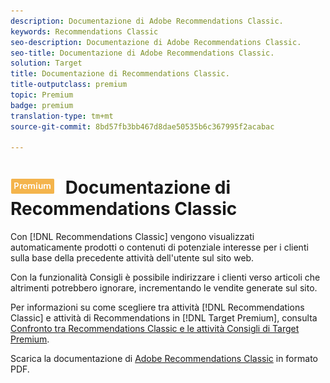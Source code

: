 ```yaml
---
description: Documentazione di Adobe Recommendations Classic.
keywords: Recommendations Classic
seo-description: Documentazione di Adobe Recommendations Classic.
seo-title: Documentazione di Adobe Recommendations Classic.
solution: Target
title: Documentazione di Recommendations Classic.
title-outputclass: premium
topic: Premium
badge: premium
translation-type: tm+mt
source-git-commit: 8bd57fb3bb467d8dae50535b6c367995f2acabac

---
```



# ![PREMIUM](/help/assets/premium.png) Documentazione di Recommendations Classic

Con [!DNL Recommendations Classic] vengono visualizzati automaticamente prodotti o contenuti di potenziale interesse per i clienti sulla base della precedente attività dell'utente sul sito web.

Con la funzionalità Consigli è possibile indirizzare i clienti verso articoli che altrimenti potrebbero ignorare, incrementando le vendite generate sul sito.

Per informazioni su come scegliere tra attività [!DNL Recommendations Classic] e attività di Recommendations in [!DNL Target Premium], consulta [Confronto tra Recommendations Classic e le attività Consigli di Target Premium](/help/c-recommendations/c-recommendations-faq/recommendations-classic-versus-recommendations-activities-target-premium.md).

Scarica la documentazione di [Adobe Recommendations Classic](/help/assets/adobe-recommendations-classic.pdf) in formato PDF.